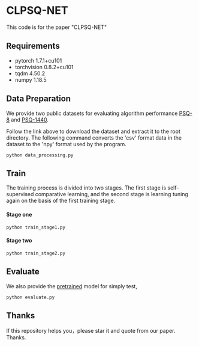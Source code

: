 # CLPSQ-NET
This code is for the paper "CLPSQ-NET"

## Requirements
* pytorch 1.7.1+cu101
* torchvision 0.8.2+cu101
* tqdm 4.50.2
* numpy 1.18.5

## Data Preparation
We provide two public datasets for evaluating algorithm performance [PSQ-8](https://drive.google.com/file/d/1e1ZBQKxu9Jfug6RL60h_VO6a95GHe6jR/view?usp=share_link) and [PSQ-1440](https://drive.google.com/file/d/1FUbtxVe4am-nwptGZMPa2JM8LHIoLH3w/view?usp=share_link).

Follow the link above to download the dataset and extract it to the root directory. The following command converts the 'csv' format data in the dataset to the 'npy' format used by the program.
```
python data_processing.py
```

## Train
The training process is divided into two stages. The first stage is self-supervised comparative learning, and the second stage is learning tuning again on the basis of the first training stage.

#### Stage one
```
python train_stage1.py
```

#### Stage two
```
python train_stage2.py
```

## Evaluate 
We also provide the [pretrained](https://drive.google.com/file/d/1KYLeIswRZgVTzffcXCtnrzoT2th1enfF/view?usp=share_link) model for simply test, 
```
python evaluate.py
```

## Thanks 
If this repository helps you，please star it and quote from our paper. Thanks.
